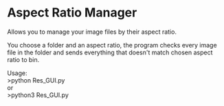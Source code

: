 # Aspect Ratio Manager
Allows you to manage your image files by their aspect ratio.

You choose a folder and an aspect ratio, the program checks every image file in the folder and sends everything that doesn't match chosen aspect ratio to bin.

Usage:<br>
      >python Res_GUI.py
	<br>
	or
	<br>
      >python3 Res_GUI.py
